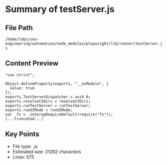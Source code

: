 # Summary of testServer.js
  
## File Path
`/home/tabs/seo-engineering/automation/node_modules/playwright/lib/runner/testServer.js`

## Content Preview
```
"use strict";

Object.defineProperty(exports, "__esModule", {
  value: true
});
exports.TestServerDispatcher = void 0;
exports.resolveCtDirs = resolveCtDirs;
exports.runTestServer = runTestServer;
exports.runUIMode = runUIMode;
var _fs = _interopRequireDefault(require("fs"));
[...truncated...]
```

## Key Points
- File type: .js
- Estimated size: 21282 characters
- Lines: 575
